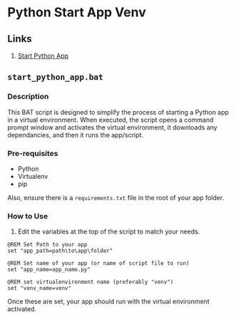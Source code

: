 # Python Start App Venv

## **Links**

1. [Start Python App](#start_python_appbat)

## `start_python_app.bat`

### **Description**

This BAT script is designed to simplify the process of starting a Python app in a virtual environment. When executed, the script opens a command prompt window and activates the virtual environment, it downloads any dependancies, and then it runs the app/script.

### Pre-requisites

- Python
- Virtualenv
- pip

Also, ensure there is a `requirements.txt` file in the root of your app folder.

### **How to Use**

1. Edit the variables at the top of the script to match your needs.

```batch
@REM Set Path to your app
set "app_path=path\to\app\folder"

@REM Set name of your app (or name of script file to run)
set "app_name=app_name.py"

@REM set virtualenvironment name (preferably "venv")
set "venv_name=venv"
```

Once these are set, your app should run with the virtual environment activated.
